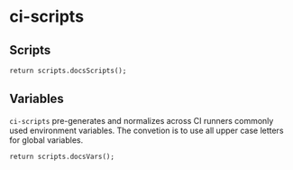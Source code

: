 # ci-scripts

## Scripts

```mmd
return scripts.docsScripts();
```


## Variables

`ci-scripts` pre-generates and normalizes across CI runners commonly used environment variables.
The convetion is to use all upper case letters for global variables.


```mmd
return scripts.docsVars();
```
